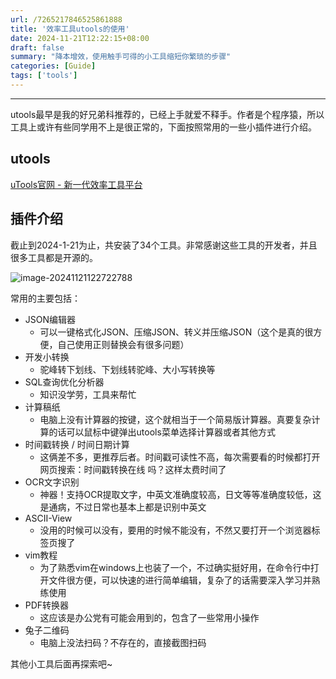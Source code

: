 ```yaml
---
url: /7265217846525861888
title: '效率工具utools的使用'
date: 2024-11-21T12:22:15+08:00
draft: false
summary: "降本增效，使用触手可得的小工具缩短你繁琐的步骤"
categories: [Guide]
tags: ['tools']
---
```


<hr>

utools最早是我的好兄弟科推荐的，已经上手就爱不释手。作者是个程序猿，所以工具上或许有些同学用不上是很正常的，下面按照常用的一些小插件进行介绍。

## utools

[uTools官网 - 新一代效率工具平台](https://u.tools/)

## 插件介绍

截止到2024-1-21为止，共安装了34个工具。非常感谢这些工具的开发者，并且很多工具都是开源的。

![image-20241121122722788](https://cdn.jsdelivr.net/gh/zrgzs/images@main/images/2024%2F11%2F21%2F12-27-46-ba42abebd61a32144464a2439a20c2ba-image-20241121122722788-b225d6.png)

常用的主要包括：

- JSON编辑器
  - 可以一键格式化JSON、压缩JSON、转义并压缩JSON（这个是真的很方便，自己使用正则替换会有很多问题）
- 开发小转换
  - 驼峰转下划线、下划线转驼峰、大小写转换等
- SQL查询优化分析器
  - 知识没学劳，工具来帮忙
- 计算稿纸
  - 电脑上没有计算器的按键，这个就相当于一个简易版计算器。真要复杂计算的话可以鼠标中键弹出utools菜单选择计算器或者其他方式
- 时间戳转换 / 时间日期计算
  - 这俩差不多，更推荐后者。时间戳可读性不高，每次需要看的时候都打开网页搜索：时间戳转换在线 吗？这样太费时间了
- OCR文字识别
  - 神器！支持OCR提取文字，中英文准确度较高，日文等等准确度较低，这是通病，不过日常也基本上都是识别中英文
- ASCII-View
  - 没用的时候可以没有，要用的时候不能没有，不然又要打开一个浏览器标签页搜了
- vim教程
  - 为了熟悉vim在windows上也装了一个，不过确实挺好用，在命令行中打开文件很方便，可以快速的进行简单编辑，复杂了的话需要深入学习并熟练使用
- PDF转换器
  - 这应该是办公党有可能会用到的，包含了一些常用小操作
- 兔子二维码
  - 电脑上没法扫码？不存在的，直接截图扫码

其他小工具后面再探索吧~